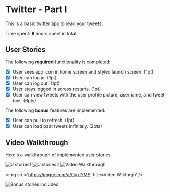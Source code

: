 # Twitter - Part I

This is a basic twitter app to read your tweets.

Time spent: **8** hours spent in total

## User Stories

The following **required** functionality is completed:

- [x] User sees app icon in home screen and styled launch screen. (1pt)
- [x] User can log in. (1pt)
- [x] User can log out. (1pt)
- [x] User stays logged in across restarts. (1pt)
- [x] User can view tweets with the user profile picture, username, and tweet text. (6pts)

The following **bonus** features are implemented:

- [x] User can pull to refresh. (1pt)
- [x] User can load past tweets infinitely. (2pts)

## Video Walkthrough

Here's a walkthrough of implemented user stories:

<img src='http://g.recordit.co/4r19WoGapP.gif' title='User stories' alt='U stories1' />

<img src='http://g.recordit.co/atE0dFNGsk.gif' title='User stories cont.' alt='U stories2' />

<img src='https://imgur.com/a/mJcs7l1' title='Stay logged in across restart' width='' alt='Video Walkthrough' />

<img src='https://imgur.com/a/GvxlYMS' title=Video Wlkthrgh' />

<img src='https://imgur.com/a/gp23zaB' title='Bonus stories included' />
